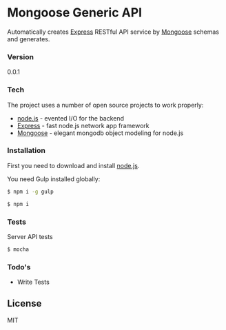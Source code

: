 # Mongoose Generic API

Automatically creates [Express] RESTful API service by [Mongoose] schemas and generates.

### Version
0.0.1

### Tech

The project uses a number of open source projects to work properly:

* [node.js] - evented I/O for the backend
* [Express] - fast node.js network app framework
* [Mongoose] - elegant mongodb object modeling for node.js

### Installation
First you need to download and install [node.js].

You need Gulp installed globally:

```sh
$ npm i -g gulp
```

```sh
$ npm i
```

### Tests
Server API tests
```sh
$ mocha
```

### Todo's

 - Write Tests

License
----

MIT


[node.js]:http://nodejs.org
[Mongoose]:http://mongoosejs.com/
[express]:http://expressjs.com
